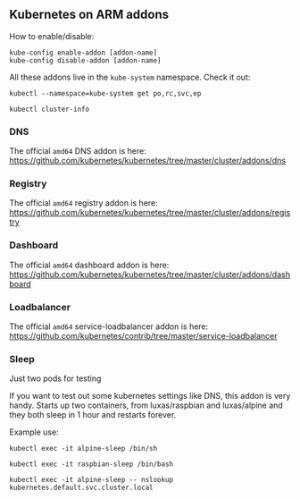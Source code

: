 ## Kubernetes on ARM addons

How to enable/disable:
``` 
kube-config enable-addon [addon-name]
kube-config disable-addon [addon-name]
```

All these addons live in the `kube-system` namespace.
Check it out:
```
kubectl --namespace=kube-system get po,rc,svc,ep

kubectl cluster-info
```

### DNS

The official `amd64` DNS addon is here: https://github.com/kubernetes/kubernetes/tree/master/cluster/addons/dns

### Registry

The official `amd64` registry addon is here: https://github.com/kubernetes/kubernetes/tree/master/cluster/addons/registry

### Dashboard

The official `amd64` dashboard addon is here: https://github.com/kubernetes/kubernetes/tree/master/cluster/addons/dashboard

### Loadbalancer

The official `amd64` service-loadbalancer addon is here: https://github.com/kubernetes/contrib/tree/master/service-loadbalancer

### Sleep

Just two pods for testing

If you want to test out some kubernetes settings like DNS, this addon is very handy.
Starts up two containers, from luxas/raspbian and luxas/alpine and they both sleep in 1 hour and restarts forever.

Example use:
```
kubectl exec -it alpine-sleep /bin/sh

kubectl exec -it raspbian-sleep /bin/bash

kubectl exec -it alpine-sleep -- nslookup kubernetes.default.svc.cluster.local
```
